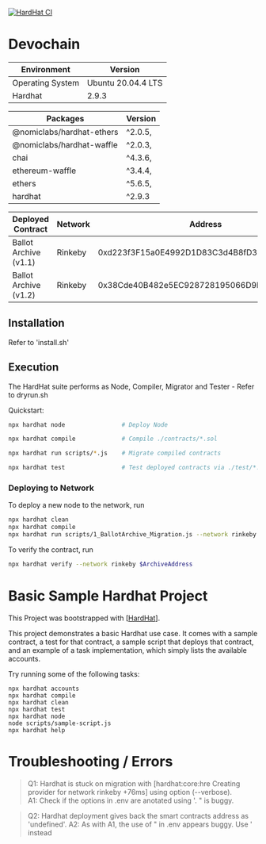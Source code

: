 [![HardHat CI](https://github.com/ThompsonA93/DevoChain/actions/workflows/hardhat-ci.yml/badge.svg)](https://github.com/ThompsonA93/DevoChain/actions/workflows/hardhat-ci.yml)

# Devochain
| Environment      | Version            |
| ---------------- | ------------------ |
| Operating System | Ubuntu 20.04.4 LTS |
| Hardhat          | 2.9.3              |

| Packages                  | Version |
| ------------------------- | ------- |
| @nomiclabs/hardhat-ethers | ^2.0.5, |
| @nomiclabs/hardhat-waffle | ^2.0.3, |
| chai                      | ^4.3.6, |
| ethereum-waffle           | ^3.4.4, |
| ethers                    | ^5.6.5, |
| hardhat                   | ^2.9.3  |

| Deployed Contract     | Network | Address                                    |
| --------------------- | ------- | ------------------------------------------ |
| Ballot Archive (v1.1) | Rinkeby | 0xd223f3F15a0E4992D1D83C3d4B8fD3bf0Ba2cBD6 | 
| Ballot Archive (v1.2) | Rinkeby | 0x38Cde40B482e5EC928728195066D9E28C0252898 |


## Installation
Refer to 'install.sh'

## Execution
The HardHat suite performs as Node, Compiler, Migrator and Tester - Refer to dryrun.sh

Quickstart:
```sh
npx hardhat node                # Deploy Node

npx hardhat compile             # Compile ./contracts/*.sol

npx hardhat run scripts/*.js    # Migrate compiled contracts

npx hardhat test                # Test deployed contracts via ./test/*.js
```

### Deploying to Network
To deploy a new node to the network, run
```sh
npx hardhat clean
npx hardhat compile
npx hardhat run scripts/1_BallotArchive_Migration.js --network rinkeby --verbose
```
To verify the contract, run
```sh
npx hardhat verify --network rinkeby $ArchiveAddress
```

# Basic Sample Hardhat Project

This Project was bootstrapped with [[HardHat](https://hardhat.org/)].

This project demonstrates a basic Hardhat use case. It comes with a sample contract, a test for that contract, a sample script that deploys that contract, and an example of a task implementation, which simply lists the available accounts.

Try running some of the following tasks:

```shell
npx hardhat accounts
npx hardhat compile
npx hardhat clean
npx hardhat test
npx hardhat node
node scripts/sample-script.js
npx hardhat help
```

# Troubleshooting / Errors
> Q1: Hardhat is stuck on migration with [hardhat:core:hre Creating provider for network rinkeby +76ms] using option (--verbose).\
> A1: Check if the options in .env are anotated using '. " is buggy.

> Q2: Hardhat deployment gives back the smart contracts address as 'undefined'.
> A2: As with A1, the use of " in .env appears buggy. Use ' instead